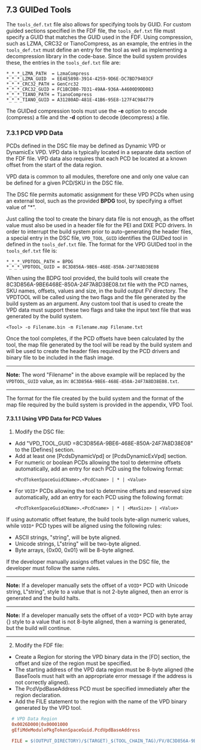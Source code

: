 <!--- @file
  7.3 GUIDed Tools

  Copyright (c) 2008-2017, Intel Corporation. All rights reserved.<BR>

  Redistribution and use in source (original document form) and 'compiled'
  forms (converted to PDF, epub, HTML and other formats) with or without
  modification, are permitted provided that the following conditions are met:

  1) Redistributions of source code (original document form) must retain the
     above copyright notice, this list of conditions and the following
     disclaimer as the first lines of this file unmodified.

  2) Redistributions in compiled form (transformed to other DTDs, converted to
     PDF, epub, HTML and other formats) must reproduce the above copyright
     notice, this list of conditions and the following disclaimer in the
     documentation and/or other materials provided with the distribution.

  THIS DOCUMENTATION IS PROVIDED BY TIANOCORE PROJECT "AS IS" AND ANY EXPRESS OR
  IMPLIED WARRANTIES, INCLUDING, BUT NOT LIMITED TO, THE IMPLIED WARRANTIES OF
  MERCHANTABILITY AND FITNESS FOR A PARTICULAR PURPOSE ARE DISCLAIMED. IN NO
  EVENT SHALL TIANOCORE PROJECT  BE LIABLE FOR ANY DIRECT, INDIRECT, INCIDENTAL,
  SPECIAL, EXEMPLARY, OR CONSEQUENTIAL DAMAGES (INCLUDING, BUT NOT LIMITED TO,
  PROCUREMENT OF SUBSTITUTE GOODS OR SERVICES; LOSS OF USE, DATA, OR PROFITS;
  OR BUSINESS INTERRUPTION) HOWEVER CAUSED AND ON ANY THEORY OF LIABILITY,
  WHETHER IN CONTRACT, STRICT LIABILITY, OR TORT (INCLUDING NEGLIGENCE OR
  OTHERWISE) ARISING IN ANY WAY OUT OF THE USE OF THIS DOCUMENTATION, EVEN IF
  ADVISED OF THE POSSIBILITY OF SUCH DAMAGE.

-->

## 7.3 GUIDed Tools

The `tools_def.txt` file also allows for specifying tools by GUID. For custom
guided sections specified in the FDF file, the `tools_def.txt` file must
specify a GUID that matches the GUID used in the FDF. Using compression, such
as LZMA, CRC32 or TianoCompress, as an example, the entries in the
`tools_def.txt` must define an entry for the tool as well as implementing a
decompression library in the code-base. Since the build system provides these,
the entries in the `tools_def.txt` file are:

```
*_*_*_LZMA_PATH  = LzmaCompress
*_*_*_LZMA_GUID  = EE4E5898-3914-4259-9D6E-DC7BD79403CF
*_*_*_CRC32_PATH = GenCrc32
*_*_*_CRC32_GUID = FC1BCDB0-7D31-49AA-936A-A4600D9DD083
*_*_*_TIANO_PATH = TianoCompress
*_*_*_TIANO_GUID = A31280AD-481E-41B6-95E8-127F4C984779
```

The GUIDed compression tools must use the **-e** option to encode (compress) a
file and the **-d** option to decode (decompress) a file.

### 7.3.1 PCD VPD Data

PCDs defined in the DSC file may be defined as Dynamic VPD or DynamicEx VPD.
VPD data is typically located in a separate data section of the FDF file. VPD
data also requires that each PCD be located at a known offset from the start of
the data region.

VPD data is common to all modules, therefore one and only one value can be
defined for a given PCD/SKU in the DSC file.

The DSC file permits automatic assignment for these VPD PCDs when using an
external tool, such as the provided **BPDG** tool, by specifying a offset value
of "*".

Just calling the tool to create the binary data file is not enough, as the
offset value must also be used in a header file for the PEI and DXE PCD
drivers. In order to interrupt the build system prior to auto-generating the
header files, a special entry in the DSC file, `VPD_TOOL_GUID` identifies the
GUIDed tool in defined in the `tools_def.txt` file. The format for the VPD
GUIDed tool in the `tools_def.txt` file is:

```
*_*_*_VPDTOOL_PATH = BPDG
*_*_*_VPDTOOL_GUID = 8C3D856A-9BE6-468E-850A-24F7A8D38E08
```

When using the BDPG tool provided, the build tools will create the
8C3D856A-9BE6468E-850A-24F7A8D38E08.txt file with the PCD names, SKU names,
offsets, values and size, in the build output FV directory. The VPDTOOL will be
called using the two flags and the file generated by the build system as an
argument. Any custom tool that is used to create the VPD data must support
these two flags and take the input text file that was generated by the build
system.

`<Tool> -o Filename.bin -m Filename.map Filename.txt`

Once the tool completes, if the PCD offsets have been calculated by the tool,
the map file generated by the tool will be read by the build system and will be
used to create the header files required by the PCD drivers and binary file to
be included in the flash image.

**********
**Note:** The word "Filename" in the above example will be replaced by the
`VPDTOOL_GUID` value, as in: `8C3D856A-9BE6-468E-850A-24F7A8D38E08.txt`.
**********

The format for the file created by the build system and the format of the map
file required by the build system is provided in the appendix, VPD Tool.

#### 7.3.1.1 Using VPD Data for PCD Values

1. Modify the DSC file:

  * Add "VPD_TOOL_GUID =8C3D856A-9BE6-468E-850A-24F7A8D38E08" to the [Defines]
    section.
  * Add at least one [PcdsDynamicVpd] or [PcdsDynamicExVpd] section.
  * For numeric or boolean PCDs allowing the tool to determine offsets
    automatically, add an entry for each PCD using the following format:
    ```
    <PcdTokenSpaceGuidCName>.<PcdCname> | * | <Value>
    ```
  * For `VOID*` PCDs allowing the tool to determine offsets and reserved size
    automatically, add an entry for each PCD using the following format:
    ```
    <PcdTokenSpaceGuidCName>.<PcdCname> | * | <MaxSize> | <Value>
    ```

  If using automatic offset feature, the build tools byte-align numeric values,
  while `VOID*` PCD types will be aligned using the following rules:

  * ASCII strings, "string", will be byte aligned.
  * Unicode strings, L"string" will be two-byte aligned.
  * Byte arrays, {0x00, 0x01} will be 8-byte aligned.

  If the developer manually assigns offset values in the DSC file, the developer
  must follow the same rules.

  **********
  **Note:** If a developer manually sets the offset of a `VOID*` PCD with
  Unicode string, L"string", style to a value that is not 2-byte aligned, then
  an error is generated and the build halts.
  **********
  **Note:** If a developer manually sets the offset of a `VOID*` PCD with byte
  array {} style to a value that is not 8-byte aligned, then a warning is
  generated, but the build will continue.
  **********

2. Modify the FDF file:

  * Create a Region for storing the VPD binary data in the [FD] section, the
    offset and size of the region must be specified.
  * The starting address of the VPD data region must be 8-byte aligned (the
    BaseTools must halt with an appropriate error message if the address is not
    correctly aligned).
  * The PcdVpdBaseAddress PCD must be specified immediately after the region
    declaration.
  * Add the FILE statement to the region with the name of the VPD  binary
    generated by the VPD tool.

  ```ini
    # VPD Data Region
    0x0026D000|0x00001000
    gEfiMdeModulePkgTokenSpaceGuid.PcdVpdBaseAddress

    FILE = $(OUTPUT_DIRECTORY)/$(TARGET)_$(TOOL_CHAIN_TAG)/FV/8C3D856A-9BE6468E-850A-24F7A8D38E08.bin
  ```
